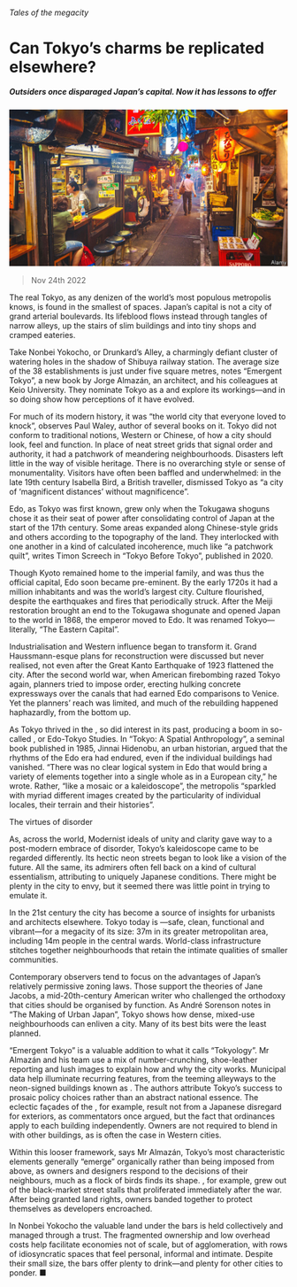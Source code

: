 ###### Tales of the megacity

# Can Tokyo’s charms be replicated elsewhere? 

##### Outsiders once disparaged Japan’s capital. Now it has lessons to offer 

![image](images/20221126_CUP005.jpg) 

> Nov 24th 2022 

The real Tokyo, as any denizen of the world’s most populous metropolis knows, is found in the smallest of spaces. Japan’s capital is not a city of grand arterial boulevards. Its lifeblood flows instead through tangles of narrow alleys, up the stairs of slim buildings and into tiny shops and cramped eateries.

Take Nonbei Yokocho, or Drunkard’s Alley, a charmingly defiant cluster of watering holes in the shadow of Shibuya railway station. The average size of the 38 establishments is just under five square metres, notes “Emergent Tokyo”, a new book by Jorge Almazán, an architect, and his colleagues at Keio University. They nominate Tokyo as a  and explore its workings—and in so doing show how perceptions of it have evolved.

For much of its modern history, it was “the world city that everyone loved to knock”, observes Paul Waley, author of several books on it. Tokyo did not conform to traditional notions, Western or Chinese, of how a city should look, feel and function. In place of neat street grids that signal order and authority, it had a patchwork of meandering neighbourhoods. Disasters left little in the way of visible heritage. There is no overarching style or sense of monumentality. Visitors have often been baffled and underwhelmed: in the late 19th century Isabella Bird, a British traveller, dismissed Tokyo as “a city of ‘magnificent distances’ without magnificence”. 

Edo, as Tokyo was first known, grew only when the Tokugawa shoguns chose it as their seat of power after consolidating control of Japan at the start of the 17th century. Some areas expanded along Chinese-style grids and others according to the topography of the land. They interlocked with one another in a kind of calculated incoherence, much like “a patchwork quilt”, writes Timon Screech in “Tokyo Before Tokyo”, published in 2020.

Though Kyoto remained home to the imperial family, and was thus the official capital, Edo soon became pre-eminent. By the early 1720s it had a million inhabitants and was the world’s largest city. Culture flourished, despite the earthquakes and fires that periodically struck. After the Meiji restoration brought an end to the Tokugawa shogunate and opened Japan to the world in 1868, the emperor moved to Edo. It was renamed Tokyo—literally, “The Eastern Capital”. 

Industrialisation and Western influence began to transform it. Grand Haussmann-esque plans for reconstruction were discussed but never realised, not even after the Great Kanto Earthquake of 1923 flattened the city. After the second world war, when American firebombing razed Tokyo again, planners tried to impose order, erecting hulking concrete expressways over the canals that had earned Edo comparisons to Venice. Yet the planners’ reach was limited, and much of the rebuilding happened haphazardly, from the bottom up.

As Tokyo thrived in the , so did interest in its past, producing a boom in so-called , or Edo-Tokyo Studies. In “Tokyo: A Spatial Anthropology”, a seminal book published in 1985, Jinnai Hidenobu, an urban historian, argued that the rhythms of the Edo era had endured, even if the individual buildings had vanished. “There was no clear logical system in Edo that would bring a variety of elements together into a single whole as in a European city,” he wrote. Rather, “like a mosaic or a kaleidoscope”, the metropolis “sparkled with myriad different images created by the particularity of individual locales, their terrain and their histories”.

The virtues of disorder

As, across the world, Modernist ideals of unity and clarity gave way to a post-modern embrace of disorder, Tokyo’s kaleidoscope came to be regarded differently. Its hectic neon streets began to look like a vision of the future. All the same, its admirers often fell back on a kind of cultural essentialism, attributing  to uniquely Japanese conditions. There might be plenty in the city to envy, but it seemed there was little point in trying to emulate it.

In the 21st century the city has become a source of insights for urbanists and architects elsewhere. Tokyo today is —safe, clean, functional and vibrant—for a megacity of its size: 37m in its greater metropolitan area, including 14m people in the central wards. World-class infrastructure stitches together neighbourhoods that retain the intimate qualities of smaller communities.

Contemporary observers tend to focus on the advantages of Japan’s relatively permissive zoning laws. Those support the theories of Jane Jacobs, a mid-20th-century American writer who challenged the orthodoxy that cities should be organised by function. As André Sorenson notes in “The Making of Urban Japan”, Tokyo shows how dense, mixed-use neighbourhoods can enliven a city. Many of its best bits were the least planned.

“Emergent Tokyo” is a valuable addition to what it calls “Tokyology”. Mr Almazán and his team use a mix of number-crunching, shoe-leather reporting and lush images to explain how and why the city works. Municipal data help illuminate recurring features, from the teeming  alleyways to the neon-signed buildings known as . The authors attribute Tokyo’s success to prosaic policy choices rather than an abstract national essence. The eclectic façades of the , for example, result not from a Japanese disregard for exteriors, as commentators once argued, but the fact that ordinances apply to each building independently. Owners are not required to blend in with other buildings, as is often the case in Western cities.

Within this looser framework, says Mr Almazán, Tokyo’s most characteristic elements generally “emerge” organically rather than being imposed from above, as owners and designers respond to the decisions of their neighbours, much as a flock of birds finds its shape. , for example, grew out of the black-market street stalls that proliferated immediately after the war. After being granted land rights, owners banded together to protect themselves as developers encroached.

In Nonbei Yokocho the valuable land under the bars is held collectively and managed through a trust. The fragmented ownership and low overhead costs help facilitate economies not of scale, but of agglomeration, with rows of idiosyncratic spaces that feel personal, informal and intimate. Despite their small size, the bars offer plenty to drink—and plenty for other cities to ponder. ■


